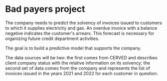 # Bad payers project
The company needs to predict the solvency of invoices issued to customers to which it supplies electricity and gas. An overdue invoice with a balance negative indicates 
the customer's arrears. This forecast is necessary for organizing future credit department activities.

The goal is to build a predictive model that supports the company.

The data sources will be two: the first comes from CERVED and describes client company status with the relative information on its solvency; the second set of data comes 
from the company and represents the list of invoices issued in the years 2021 and 2022 for each customer in question.
